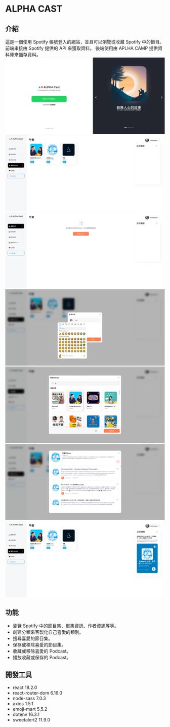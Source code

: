 # ALPHA CAST

## 介紹

這是一個使用 Spotify 帳號登入的網站，並且可以瀏覽或收藏 Spotify 中的節目。
前端串接由 Spotify 提供的 API 來獲取資料。
後端使用由 APLHA CAMP 提供資料庫來儲存資料。
![cover](./src/images/cover/1.png)
![cover](./src/images/cover/2.png)
![cover](./src/images/cover/3.png)
![cover](./src/images/cover/4.png)
![cover](./src/images/cover/5.png)
![cover](./src/images/cover/6.png)
![cover](./src/images/cover/7.png)

## 功能

- 瀏覽 Spotify 中的節目集、單集資訊、作者資訊等等。
- 創建分類來客製化自己喜愛的類別。
- 搜尋喜愛的節目集。
- 保存或移除喜愛的節目集。
- 收藏或移除喜愛的 Podcast。
- 播放收藏或保存的 Podcast。

## 開發工具

- react 18.2.0
- react-router-dom 6.16.0
- node-sass 7.0.3
- axios 1.5.1
- emoji-mart 5.5.2
- dotenv 16.3.1
- sweetalert2 11.9.0
